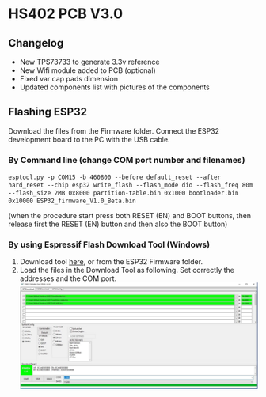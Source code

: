 # HS402 PCB V3.0
## Changelog
- New TPS73733 to generate 3.3v reference
- New Wifi module added to PCB (optional)
- Fixed var cap pads dimension
- Updated components list with pictures of the components

## Flashing ESP32
Download the files from the Firmware folder. Connect the ESP32 development board to the PC with the USB cable.

### By Command line (change COM port number and filenames)
    esptool.py -p COM15 -b 460800 --before default_reset --after hard_reset --chip esp32 write_flash --flash_mode dio --flash_freq 80m --flash_size 2MB 0x8000 partition-table.bin 0x1000 bootloader.bin 0x10000 ESP32_firmware_V1.0_Beta.bin

(when the procedure start press both RESET (EN) and BOOT buttons, then release first the RESET (EN) button and then also the BOOT button)

### By using Espressif Flash Download Tool (Windows)
1. Download tool <a href="https://www.espressif.com/en/support/download/other-tools" target="_blank">here</a>, or from the ESP32 Firmware folder.
2. Load the files in the Download Tool as following. Set correctly the addresses and the COM port.
![Flash Download Tools](ESP32-Firmware/Flash_Download_Tool.jpg)
